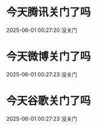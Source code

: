 # 今天腾讯关门了吗

2025-06-01 00:27:20 没关门

# 今天微博关门了吗

2025-06-01 00:27:23 没关门

# 今天谷歌关门了吗

2025-06-01 00:27:23 没关门

